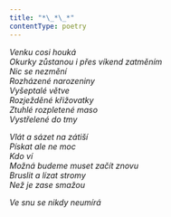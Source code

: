 ```yaml
---
title: "*\_*\_*"
contentType: poetry
---
```


<section>

_Venku cosi houká  
Okurky zůstanou i přes víkend zatměním  
Nic se nezmění  
Rozházené narozeniny  
Vyšeptalé větve  
Rozježděné křižovatky  
Ztuhlé rozpletené maso  
Vystřelené do tmy_

</section>

<section>

_Vlát a sázet na zátiší  
Pískat ale ne moc  
Kdo ví  
Možná budeme muset začít znovu  
Bruslit a lízat stromy  
Než je zase smažou_

</section>

<section>

_Ve snu se nikdy neumírá_

</section>
